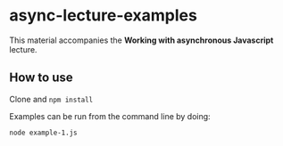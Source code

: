# async-lecture-examples

This material accompanies the **Working with asynchronous Javascript** lecture.

## How to use

Clone and `npm install`

Examples can be run from the command line by doing:

```
node example-1.js
```
